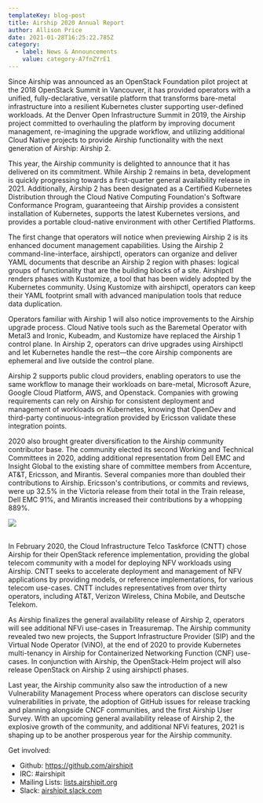 ```yaml
---
templateKey: blog-post
title: Airship 2020 Annual Report
author: Allison Price
date: 2021-01-28T16:25:22.785Z
category:
  - label: News & Announcements
    value: category-A7fnZYrE1
---
```

Since Airship was announced as an OpenStack Foundation pilot project at the 2018 OpenStack Summit in Vancouver, it has provided operators with a unified, fully-declarative, versatile platform that transforms bare-metal infrastructure into a resilient Kubernetes cluster supporting user-defined workloads. At the Denver Open Infrastructure Summit in 2019, the Airship project committed to overhauling the platform by improving document management, re-imagining the upgrade workflow, and utilizing additional Cloud Native projects to provide Airship functionality with the next generation of Airship: Airship 2.

This year, the Airship community is delighted to announce that it has delivered on its commitment. While Airship 2 remains in beta, development is quickly progressing towards a first-quarter general availability release in 2021. Additionally, Airship 2 has been designated as a Certified Kubernetes Distribution through the Cloud Native Computing Foundation's Software Conformance Program, guaranteeing that Airship provides a consistent installation of Kubernetes, supports the latest Kubernetes versions, and provides a portable cloud-native environment with other Certified Platforms.

The first change that operators will notice when previewing Airship 2 is its enhanced document management capabilities. Using the Airship 2 command-line-interface, airshipctl, operators can organize and deliver YAML documents that describe an Airship 2 region with phases: logical groups of functionality that are the building blocks of a site. Airshipctl renders phases with Kustomize, a tool that has been widely adopted by the Kubernetes community. Using Kustomize with airshipctl, operators can keep their YAML footprint small with advanced manipulation tools that reduce data duplication.

Operators familiar with Airship 1 will also notice improvements to the Airship upgrade process. Cloud Native tools such as the Baremetal Operator with Metal3 and Ironic, Kubeadm, and Kustomize have replaced the Airship 1 control plane. In Airship 2, operators can drive upgrades using Airshipctl and let Kubernetes handle the rest—the core Airship components are ephemeral and live outside the control plane.

Airship 2 supports public cloud providers, enabling operators to use the same workflow to manage their workloads on bare-metal, Microsoft Azure, Google Cloud Platform, AWS, and Openstack. Companies with growing requirements can rely on Airship for consistent deployment and management of workloads on Kubernetes, knowing that OpenDev and third-party continuous-integration provided by Ericsson validate these integration points.

2020 also brought greater diversification to the Airship community contributor base. The community elected its second Working and Technical Committees in 2020, adding additional representation from Dell EMC and Insight Global to the existing share of committee members from Accenture, AT&T, Ericsson, and Mirantis. Several companies more than doubled their contributions to Airship. Ericsson's contributions, or commits and reviews, were up 32.5% in the Victoria release from their total in the Train release, Dell EMC 91%, and Mirantis increased their contributions by a whopping 889%.

![](/img/airship-2020-newkey2.jpg)

<br> In February 2020, the Cloud Infrastructure Telco Taskforce (CNTT) chose Airship for their OpenStack reference implementation, providing the global telecom community with a model for deploying NFV workloads using Airship. CNTT seeks to accelerate deployment and management of NFV applications by providing models, or reference implementations, for various telecom use-cases. CNTT includes representatives from over thirty operators, including AT&T, Verizon Wireless, China Mobile, and Deutsche Telekom.

As Airship finalizes the general availability release of Airship 2, operators will see additional NFVi use-cases in Treasuremap. The Airship community revealed two new projects, the Support Infrastructure Provider (SIP) and the Virtual Node Operator (ViNO), at the end of 2020 to provide Kubernetes multi-tenancy in Airship for Containerized Networking Function (CNF) use-cases. In conjunction with Airship, the OpenStack-Helm project will also release OpenStack on Airship 2 using airshipctl phases.

Last year, the Airship community also saw the introduction of a new Vulnerability Management Process where operators can disclose security vulnerabilities in private, the adoption of GitHub issues for release tracking and planning alongside CNCF communities, and the first Airship User Survey. With an upcoming general availability release of Airship 2, the explosive growth of the community, and additional NFVi features, 2021 is shaping up to be another prosperous year for the Airship community.

Get involved:

* Github: <https://github.com/airshipit>
* IRC: #airshipit
* Mailing Lists: [lists.airshipit.org](lists.airshipit.org)
* Slack: [airshipit.slack.com](airshipit.slack.com)
